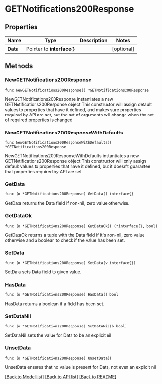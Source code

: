 # GETNotifications200Response

## Properties

Name | Type | Description | Notes
------------ | ------------- | ------------- | -------------
**Data** | Pointer to **interface{}** |  | [optional] 

## Methods

### NewGETNotifications200Response

`func NewGETNotifications200Response() *GETNotifications200Response`

NewGETNotifications200Response instantiates a new GETNotifications200Response object
This constructor will assign default values to properties that have it defined,
and makes sure properties required by API are set, but the set of arguments
will change when the set of required properties is changed

### NewGETNotifications200ResponseWithDefaults

`func NewGETNotifications200ResponseWithDefaults() *GETNotifications200Response`

NewGETNotifications200ResponseWithDefaults instantiates a new GETNotifications200Response object
This constructor will only assign default values to properties that have it defined,
but it doesn't guarantee that properties required by API are set

### GetData

`func (o *GETNotifications200Response) GetData() interface{}`

GetData returns the Data field if non-nil, zero value otherwise.

### GetDataOk

`func (o *GETNotifications200Response) GetDataOk() (*interface{}, bool)`

GetDataOk returns a tuple with the Data field if it's non-nil, zero value otherwise
and a boolean to check if the value has been set.

### SetData

`func (o *GETNotifications200Response) SetData(v interface{})`

SetData sets Data field to given value.

### HasData

`func (o *GETNotifications200Response) HasData() bool`

HasData returns a boolean if a field has been set.

### SetDataNil

`func (o *GETNotifications200Response) SetDataNil(b bool)`

 SetDataNil sets the value for Data to be an explicit nil

### UnsetData
`func (o *GETNotifications200Response) UnsetData()`

UnsetData ensures that no value is present for Data, not even an explicit nil

[[Back to Model list]](../README.md#documentation-for-models) [[Back to API list]](../README.md#documentation-for-api-endpoints) [[Back to README]](../README.md)


